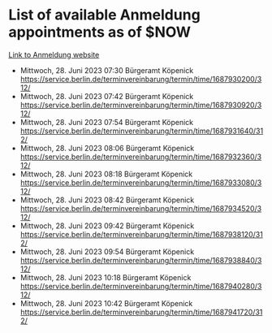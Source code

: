 # List of available Anmeldung appointments as of $NOW
[Link to Anmeldung website](https://service.berlin.de/terminvereinbarung/termin/tag.php?termin=1&anliegen[]=120686&dienstleisterlist=122210,122217,327316,122219,327312,122227,327314,122231,327346,122243,327348,122254,122252,329742,122260,329745,122262,329748,122271,327278,122273,327274,122277,327276,330436,122280,327294,122282,327290,122284,327292,122291,327270,122285,327266,122286,327264,122296,327268,150230,329760,122297,327286,122294,327284,122312,329763,122314,329775,122304,327330,122311,327334,122309,327332,317869,122281,327352,122279,329772,122283,122276,327324,122274,327326,122267,329766,122246,327318,122251,327320,122257,327322,122208,327298,122226,327300&herkunft=http%3A%2F%2Fservice.berlin.de%2Fdienstleistung%2F120686%2F)
- Mittwoch, 28. Juni 2023 07:30 Bürgeramt Köpenick https://service.berlin.de/terminvereinbarung/termin/time/1687930200/312/
- Mittwoch, 28. Juni 2023 07:42 Bürgeramt Köpenick https://service.berlin.de/terminvereinbarung/termin/time/1687930920/312/
- Mittwoch, 28. Juni 2023 07:54 Bürgeramt Köpenick https://service.berlin.de/terminvereinbarung/termin/time/1687931640/312/
- Mittwoch, 28. Juni 2023 08:06 Bürgeramt Köpenick https://service.berlin.de/terminvereinbarung/termin/time/1687932360/312/
- Mittwoch, 28. Juni 2023 08:18 Bürgeramt Köpenick https://service.berlin.de/terminvereinbarung/termin/time/1687933080/312/
- Mittwoch, 28. Juni 2023 08:42 Bürgeramt Köpenick https://service.berlin.de/terminvereinbarung/termin/time/1687934520/312/
- Mittwoch, 28. Juni 2023 09:42 Bürgeramt Köpenick https://service.berlin.de/terminvereinbarung/termin/time/1687938120/312/
- Mittwoch, 28. Juni 2023 09:54 Bürgeramt Köpenick https://service.berlin.de/terminvereinbarung/termin/time/1687938840/312/
- Mittwoch, 28. Juni 2023 10:18 Bürgeramt Köpenick https://service.berlin.de/terminvereinbarung/termin/time/1687940280/312/
- Mittwoch, 28. Juni 2023 10:42 Bürgeramt Köpenick https://service.berlin.de/terminvereinbarung/termin/time/1687941720/312/
